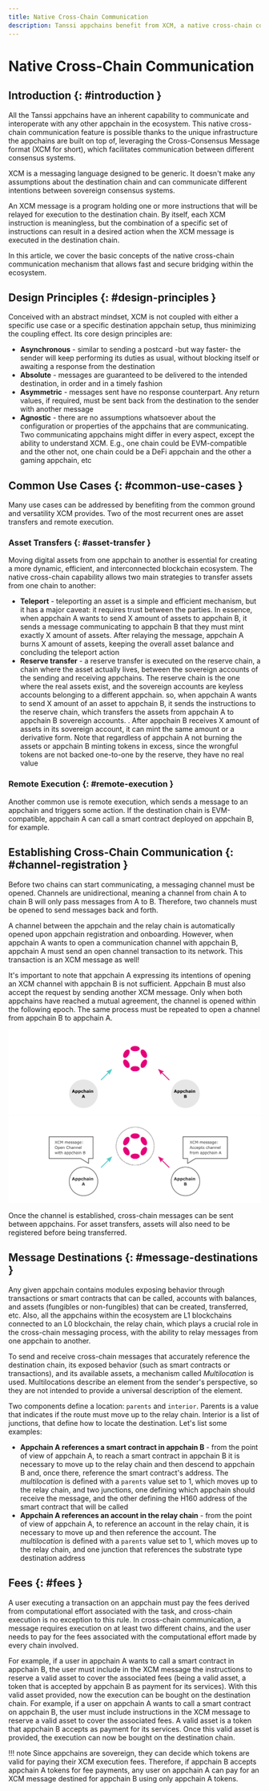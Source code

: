 ```yaml
---
title: Native Cross-Chain Communication
description: Tanssi appchains benefit from XCM, a native cross-chain communication language, which allows fast and secure bridging guaranteed by Polkadot's relay chain.
---
```


# Native Cross-Chain Communication

## Introduction {: #introduction }

All the Tanssi appchains have an inherent capability to communicate and interoperate with any other appchain in the ecosystem. This native cross-chain communication feature is possible thanks to the unique infrastructure the appchains are built on top of, leveraging the Cross-Consensus Message format (XCM for short), which facilitates communication between different consensus systems.

XCM is a messaging language designed to be generic. It doesn't make any assumptions about the destination chain and can communicate different intentions between sovereign consensus systems.

An XCM message is a program holding one or more instructions that will be relayed for execution to the destination chain. By itself, each XCM instruction is meaningless, but the combination of a specific set of instructions can result in a desired action when the XCM message is executed in the destination chain.

In this article, we cover the basic concepts of the native cross-chain communication mechanism that allows fast and secure bridging within the ecosystem.

## Design Principles {: #design-principles }

Conceived with an abstract mindset, XCM is not coupled with either a specific use case or a specific destination appchain setup, thus minimizing the coupling effect. Its core design principles are:

- **Asynchronous** - similar to sending a postcard -but way faster- the sender will keep performing its duties as usual, without blocking itself or awaiting a response from the destination
- **Absolute** -  messages are guaranteed to be delivered to the intended destination, in order and in a timely fashion
- **Asymmetric** -  messages sent have no response counterpart. Any return values, if required, must be sent back from the destination to the sender with another message
- **Agnostic** -  there are no assumptions whatsoever about the configuration or properties of the appchains that are communicating. Two communicating appchains might differ in every aspect, except the ability to understand XCM. E.g., one chain could be EVM-compatible and the other not, one chain could be a DeFi appchain and the other a gaming appchain, etc

## Common Use Cases {: #common-use-cases }

Many use cases can be addressed by benefiting from the common ground and versatility XCM provides. Two of the most recurrent ones are asset transfers and remote execution.

### Asset Transfers {: #asset-transfer }

Moving digital assets from one appchain to another is essential for creating a more dynamic, efficient, and interconnected blockchain ecosystem. The native cross-chain capability allows two main strategies to transfer assets from one chain to another:

- **Teleport** - teleporting an asset is a simple and efficient mechanism, but it has a major caveat: it requires trust between the parties. In essence, when appchain A wants to send X amount of assets to appchain B, it sends a message communicating to appchain B that they must mint exactly X amount of assets. After relaying the message, appchain A burns X amount of assets, keeping the overall asset balance and concluding the teleport action
- **Reserve transfer** - a reserve transfer is executed on the reserve chain, a chain where the asset actually lives, between the sovereign accounts of the sending and receiving appchains. The reserve chain is the one where the real assets exist, and the sovereign accounts are keyless accounts belonging to a different appchain. so, when appchain A wants to send X amount of an asset to appchain B, it sends the instructions to the reserve chain, which transfers the assets from appchain A to appchain B sovereign accounts. . After appchain B receives X amount of assets in its sovereign account, it can mint the same amount or a derivative form. Note that regardless of appchain A not burning the assets or appchain B minting tokens in excess, since the wrongful tokens are not backed one-to-one by the reserve, they have no real value

### Remote Execution {: #remote-execution }

Another common use is remote execution, which sends a message to an appchain and triggers some action. If the destination chain is EVM-compatible, appchain A can call a smart contract deployed on appchain B, for example.

## Establishing Cross-Chain Communication {: #channel-registration }

Before two chains can start communicating, a messaging channel must be opened. Channels are unidirectional, meaning a channel from chain A to chain B will only pass messages from A to B. Therefore, two channels must be opened to send messages back and forth.

A channel between the appchain and the relay chain is automatically opened upon appchain registration and onboarding. However, when appchain A wants to open a communication channel with appchain B, appchain A must send an open channel transaction to its network. This transaction is an XCM message as well!

It's important to note that appchain A expressing its intentions of opening an XCM channel with appchain B is not sufficient. Appchain B must also accept the request by sending another XCM message. Only when both appchains have reached a mutual agreement, the channel is opened within the following epoch. The same process must be repeated to open a channel from appchain B to appchain A.

![XCM Channel Registration Overview](/images/learn/framework/xcm/dark-xcm-1.webp#only-dark)
![XCM Channel Registration Overview](/images/learn/framework/xcm/light-xcm-1.webp#only-dark#only-light)

Once the channel is established, cross-chain messages can be sent between appchains. For asset transfers, assets will also need to be registered before being transferred.

## Message Destinations {: #message-destinations }

Any given appchain contains modules exposing behavior through transactions or smart contracts that can be called, accounts with balances, and assets (fungibles or non-fungibles) that can be created, transferred, etc. Also, all the appchains within the ecosystem are L1 blockchains connected to an L0 blockchain, the relay chain, which plays a crucial role in the cross-chain messaging process, with the ability to relay messages from one appchain to another.

To send and receive cross-chain messages that accurately reference the destination chain, its exposed behavior (such as smart contracts or transactions), and its available assets, a mechanism called *Multilocation* is used. Multilocations describe an element from the sender's perspective, so they are not intended to provide a universal description of the element.

Two components define a location: `parents` and `interior`. Parents is a value that indicates if the route must move up to the relay chain. Interior is a list of junctions, that define how to locate the destination. Let's list some examples:

- **Appchain A references a smart contract in appchain B** - from the point of view of appchain A, to reach a smart contract in appchain B it is necessary to move up to the relay chain and then descend to appchain B and, once there, reference the smart contract's address. The *multilocation* is defined with a `parents` value set to 1, which moves up to the relay chain, and two junctions, one defining which appchain should receive the message, and the other defining the H160 address of the smart contract that will be called
- **Appchain A references an account in the relay chain** - from the point of view of appchain A, to reference an account in the relay chain, it is necessary to move up and then reference the account. The *multilocation* is defined with a `parents` value set to 1, which moves up to the relay chain, and one junction that references the substrate type destination address 

## Fees {: #fees }

A user executing a transaction on an appchain must pay the fees derived from computational effort associated with the task, and cross-chain execution is no exception to this rule. In cross-chain communication, a message requires execution on at least two different chains, and the user needs to pay for the fees associated with the computational effort made by every chain involved.

For example, if a user in appchain A wants to call a smart contract in appchain B, the user must include in the XCM message the instructions to reserve a valid asset to cover the associated fees (being a valid asset, a token that is accepted by appchain B as payment for its services). With this valid asset provided, now the execution can be bought on the destination chain. 
For example, if a user on appchain A wants to call a smart contract on appchain B, the user must include instructions in the XCM message to reserve a valid asset to cover the associated fees. A valid asset is a token that appchain B accepts as payment for its services. Once this valid asset is provided, the execution can now be bought on the destination chain.

!!! note
    Since appchains are sovereign, they can decide which tokens are valid for paying their XCM execution fees.
    Therefore, if appchain B accepts appchain A tokens for fee payments, any user on appchain A can pay for an XCM message destined for appchain B using only appchain A tokens.
